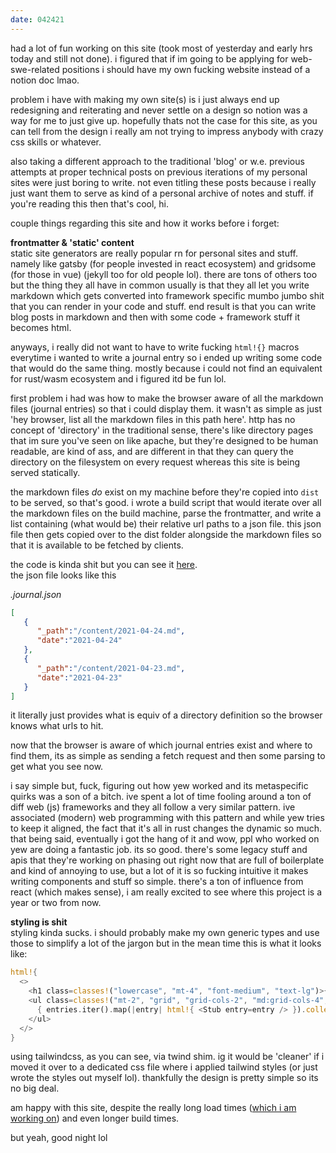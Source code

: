 ```yaml
---
date: 042421
---
```

had a lot of fun working on this site (took most of yesterday and early hrs today and still not done). i figured that if im going to be applying for web-swe-related positions i should have my own fucking website instead of a notion doc lmao.

problem i have with making my own site(s) is i just always end up redesigning and reiterating and never settle on a design so notion was a way for me to just give up. hopefully thats not the case for this site, as you can tell from the design i really am not trying to impress anybody with crazy css skills or whatever. 

also taking a different approach to the traditional 'blog' or w.e. previous attempts at proper technical posts on previous iterations of my personal sites were just boring to write. not even titling these posts because i really just want them to serve as kind of a personal archive of notes and stuff. if you're reading this then that's cool, hi.

couple things regarding this site and how it works before i forget:

**frontmatter & 'static' content**  
static site generators are really popular rn for personal sites and stuff. namely like gatsby (for people invested in react ecosystem) and gridsome (for those in vue) (jekyll too for old people lol). there are tons of others too but the thing they all have in common usually is that they all let you write markdown which gets converted into framework specific mumbo jumbo shit that you can render in your code and stuff. end result is that you can write blog posts in markdown and then with some code + framework stuff it becomes html.

anyways, i really did not want to have to write fucking `html!{}` macros everytime i wanted to write a journal entry so i ended up writing some code that would do the same thing. mostly because i could not find an equivalent for rust/wasm ecosystem and i figured itd be fun lol.

first problem i had was how to make the browser aware of all the markdown files (journal entries) so that i could display them. it wasn't as simple as just 'hey browser, list all the markdown files in this path here'. http has no concept of 'directory' in the traditional sense, there's like directory pages that im sure you've seen on like apache, but they're designed to be human readable, are kind of ass, and are different in that they can query the directory on the filesystem on every request whereas this site is being served statically. 

the markdown files *do* exist on my machine before they're copied into `dist` to be served, so that's good. i wrote a build script that would iterate over all the markdown files on the build machine, parse the frontmatter, and write a list containing (what would be) their relative url paths to a json file. this json file then gets copied over to the dist folder alongside the markdown files so that it is available to be fetched by clients.

the code is kinda shit but you can see it [here](https://github.com/bizarre/bizarre/blob/master/build.rs).   
the json file looks like this

*.journal.json*
```json
[
   {
      "_path":"/content/2021-04-24.md",
      "date":"2021-04-24"
   },
   {
      "_path":"/content/2021-04-23.md",
      "date":"2021-04-23"
   }
]
```

it literally just provides what is equiv of a directory definition so the browser knows what urls to hit.  

now that the browser is aware of which journal entries exist and where to find them, its as simple as sending a fetch request and then some parsing to get what you see now. 

i say simple but, fuck, figuring out how yew worked and its metaspecific quirks was a son of a bitch. ive spent a lot of time fooling around a ton of diff web (js) frameworks and they all follow a very similar pattern. ive associated (modern) web programming with this pattern and while yew tries to keep it aligned, the fact that it's all in rust changes the dynamic so much. that being said, eventually i got the hang of it and wow, ppl who worked on yew are doing a fantastic job. its so good. there's some legacy stuff and apis that they're working on phasing out right now that are full of boilerplate and kind of annoying to use, but a lot of it is so fucking intuitive it makes writing components and stuff so simple. there's a ton of influence from react (which makes sense), i am really excited to see where this project is a year or two from now. 

**styling is shit**  
styling kinda sucks. i should probably make my own generic types and use those to simplify a lot of the jargon but in the mean time this is what it looks like:

```rust
html!{
  <>
    <h1 class=classes!("lowercase", "mt-4", "font-medium", "text-lg")>{ "Journal" }</h1>
    <ul class=classes!("mt-2", "grid", "grid-cols-2", "md:grid-cols-4", "gap-4")>
      { entries.iter().map(|entry| html!{ <Stub entry=entry /> }).collect::<Html>() }
    </ul>
  </>
}
```

using tailwindcss, as you can see, via twind shim. ig it would be 'cleaner' if i moved it over to a dedicated css file where i applied tailwind styles (or just wrote the styles out myself lol). thankfully the design is pretty simple so its no big deal.

am happy with this site, despite the really long load times ([which i am working on](https://github.com/bizarre/bizarre/issues/2)) and even longer build times. 

but yeah, good night lol